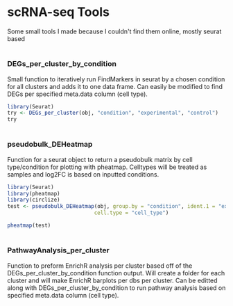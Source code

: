 # scRNA-seq Tools
Some small tools I made because I couldn't find them online, mostly seurat based

#

### DEGs_per_cluster_by_condition
Small function to iteratively run FindMarkers in seurat by a chosen condition for all clusters and adds it to one data frame. Can easily be modified to find DEGs per specified meta.data column (cell type).
```R
library(Seurat)
try <- DEGs_per_cluster(obj, "condition", "experimental", "control")
try
```
#
### pseudobulk_DEHeatmap
Function for a seurat object to return a pseudobulk matrix by cell type/condition for plotting with pheatmap. Celltypes will be treated as samples and log2FC is based on inputted conditions.
```R
library(Seurat)
library(pheatmap)
library(circlize)
test <- pseudobulk_DEHeatmap(obj, group.by = "condition", ident.1 = "experimental", ident.2 = "control",
                            cell.type = "cell_type")

pheatmap(test)
```
#
### PathwayAnalysis_per_cluster
Function to preform EnrichR analysis per cluster based off of the DEGs_per_cluster_by_condition function output. Will create a folder for each cluster and will make EnrichR barplots per dbs per cluster. Can be editted along with DEGs_per_cluster_by_condition to run pathway analysis based on specified meta.data column (cell type).
